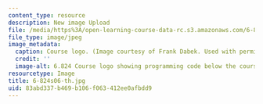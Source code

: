 ```yaml
---
content_type: resource
description: New image Upload
file: /media/https%3A/open-learning-course-data-rc.s3.amazonaws.com/6-824-distributed-computer-systems-engineering-spring-2006/83abd337b469b106f063412ee0afbdd9_6-824s06-th.jpg
file_type: image/jpeg
image_metadata:
  caption: Course logo. (Image courtesy of Frank Dabek. Used with permission.)
  credit: ''
  image-alt: 6.824 Course logo showing programming code below the course name.
resourcetype: Image
title: 6-824s06-th.jpg
uid: 83abd337-b469-b106-f063-412ee0afbdd9
---
```

